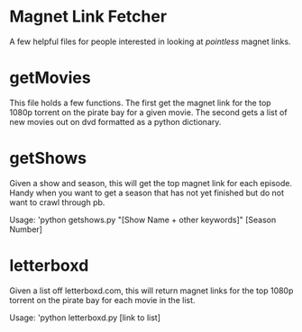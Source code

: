 # Magnet Link Fetcher
A few helpful files for people interested in looking at *pointless* magnet links.


# getMovies

This file holds a few functions. The first get the magnet link for the top 1080p torrent on the pirate bay for a given movie.
The second gets a list of new movies out on dvd formatted as a python dictionary.


# getShows

Given a show and season, this will get the top magnet link for each episode. Handy when you want to get a season that has not yet finished but do not want to crawl through pb.

Usage: 'python getshows.py "[Show Name + other keywords]" [Season Number]

# letterboxd

Given a list off letterboxd.com, this will return magnet links for the top 1080p torrent on the pirate bay for each movie in the list.

Usage: 'python letterboxd.py [link to list]
